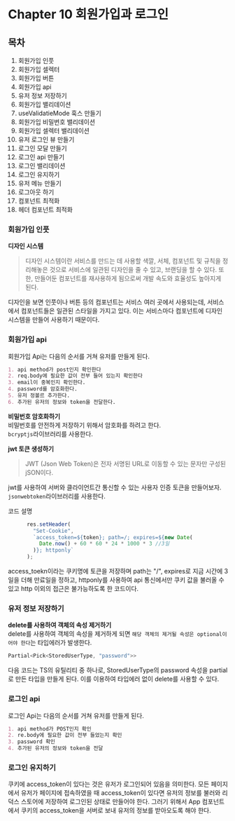 # Chapter 10 회원가입과 로그인

## 목차
1. 회원가입 인풋
2. 회원가입 셀렉터
3. 회원가입 버튼
4. 회원가입 api
5. 유저 정보 저장하기
6. 회원가입 밸리데이션
7. useValidatieMode 훅스 만들기
8. 회원가입 비밀번호 밸리데이션
9. 회원가입 셀렉터 밸리데이션
10. 유저 로그인 뷰 만들기
11. 로그인 모달 만들기
12. 로그인 api 만들기
13. 로그인 밸리데이션
14. 로그인 유지하기
15. 유저 메뉴 만들기
16. 로그아웃 하기
17. 컴포넌트 최적화
18. 헤더 컴포넌트 최적화

### 회원가입 인풋

**디자인 시스템**  
> 디자인 시스템이란 서비스를 만드는 데 사용할 색깔, 서체, 컴포넌트 및 규칙을 정리해놓은 것으로 서비스에 일관된 디자인을 줄 수 있고, 브랜딩을 할 수 있다. 또한, 만들어둔 컴포넌트를 재사용하게 됨으로써 개발 속도와 효율성도 높아지게 된다. 

디자인을 보면 인풋이나 버튼 등의 컴포넌트는 서비스 여러 곳에서 사용되는데, 서비스에서 컴포넌트들은 일관된 스타일을 가지고 있다. 이는 서비스마다 컴포넌트에 디자인 시스템을 만들어 사용하기 때문이다.


### 회원가입 api
회원가입 Api는 다음의 순서를 거쳐 유저를 만들게 된다.
```md
1. api method가 post인지 확인한다
2. req.body에 필요한 값이 전부 들어 있는지 확인한다
3. email이 중복인지 확인한다.
4. password를 암호화한다.
5. 유저 정볼르 추가한다.
6. 추가된 유저의 정보와 token을 전달한다.
```

**비밀번호 암호화하기**  
비밀번호를 안전하게 저장하기 위해서 암호화를 하려고 한다.  
```bcryptjs```라이브러리를 사용한다.   


**jwt 토큰 생성하기**  
> JWT (Json Web Token)은 전자 서명된 URL로 이동할 수 있는 문자만 구성된 jSON이다.

jwt를 사용하여 서버와 클라이언트간 통신할 수 있는 사용자 인증 토큰을 만들어보자.  
```jsonwebtoken```라이브러리를 사용한다.   

코드 설명
```javascript
      res.setHeader(
        "Set-Cookie",
        `access_token=${token}; path=/; expires=${new Date(
          Date.now() + 60 * 60 * 24 * 1000 * 3 //3일
        )}; httponly`
      );
```
access_toekn이라는 쿠키명에 토큰을 저장하며 path는 "/", expires로 지금 시간에 3일을 더해 만료일을 정하고, httponly를 사용하여 api 통신에서만 쿠키 값을 불러올 수 있고 http 이외의 접근은 불가능하도록 한 코드이다.  

### 유저 정보 저장하기
**delete를 사용하여 객체의 속성 제거하기**  
delete를 사용하여 객체의 속성을 제거하게 되면 ```해당 객체의 제거될 속성은 optional이어야 한다```는 타입에러가 발생한다.
```javascript
Partial<Pick<StoredUserType, "password">>
```
다음 코드는 TS의 유틸리티 중 하나로, StoredUserType의 password 속성을 partial로 만든 타입을 만들게 된다. 이를 이용하여 타입에러 없이 delete를 사용할 수 있다.

### 로그인 api
로그인 Api는 다음의 순서를 거쳐 유저를 만들게 된다.
```md
1. api method가 POST인지 확인
2. re.body에 필요한 값이 전부 들었는지 확인
3. password 확인
4. 추가된 유저의 정보와 token을 전달
```

### 로그인 유지하기

쿠키에 access_token이 있다는 것은 유저가 로그인되어 있음을 의미한다.
모든 페이지에서 유저가 페이지에 접속하였을 때 access_token이 있다면 유저의 정보를 불러와 리덕스 스토어에 저장하여 로그인된 상태로 만들어야 한다. 그러기 위해서 App 컴포넌트에서 쿠키의 access_token을 서버로 보내 유저의 정보를 받아오도록 해야 한다.

